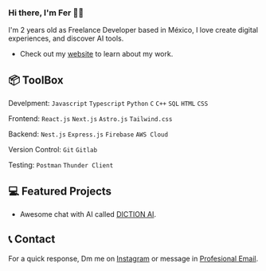 ### Hi there, I'm Fer 👋🏻

I'm 2 years old as Freelance Developer based in México, I love create digital experiences, and discover AI tools.

* Check out my [website](https://magnideveloper.com/ "Magni Developer") to learn about my work.

## 📦 ToolBox

Develpment: `Javascript` `Typescript` `Python` `C` `C++` `SQL` `HTML` `CSS`

Frontend: `React.js` `Next.js` `Astro.js` `Tailwind.css`

Backend: `Nest.js` `Express.js` `Firebase` `AWS Cloud`

Version Control: `Git` `Gitlab`

Testing: `Postman` `Thunder Client`

## 💻 Featured Projects

* Awesome chat with AI called [DICTION AI](https://dictionai.magnideveloper.com/ "DICTION AI").

## 📞 Contact

For a quick response, Dm me on [Instagram](https://instagram.com/fermeridamagni "@fermeridamagni") or message in [Profesional Email](mailto:contacto@magnideveloper.com "contacto@magnideveloper.com").
